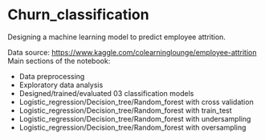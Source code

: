 # Churn_classification
Designing a machine learning model to predict employee attrition.

Data source: https://www.kaggle.com/colearninglounge/employee-attrition
Main sections of the notebook:

- Data preprocessing
- Exploratory data analysis
- Designed/trained/evaluated 03 classification models
- Logistic_regression/Decision_tree/Random_forest with cross validation
- Logistic_regression/Decision_tree/Random_forest with train_test
- Logistic_regression/Decision_tree/Random_forest with undersampling
- Logistic_regression/Decision_tree/Random_forest with oversampling
